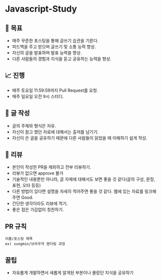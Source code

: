 # Javascript-Study

## 📝 목표
- 매주 꾸준한 포스팅을 통해 글쓰기 습관을 기른다.
- 피드백을 주고 받으며 글쓰기 및 소통 능력 향상.
- 자신의 글을 발표하며 발표 능력을 향상.
- 다른 사람들의 경험과 지식을 듣고 공유하는 능력을 향상.

## 📈 진행
- 매주 토요일 11:59:59까지 Pull Request를 요청.
- 매주 일요일 오전 9시 스터디.

## 📝 글 작성
- 글의 주제와 형식은 자유.
- 자신이 참고 했던 자료에 대해서는 출저를 남기기.
- 자신이 쓴 글을 공유하기 때문에 다른 사람들이 읽었을 때 이해하기 쉽게 작성.

## 📝 리뷰
- 본인이 작성한 PR을 제외하고 전부 리뷰하기.
- 리뷰가 없으면 approve 불가
- 기술적인 내용뿐만 아니라, 글 자체에 대해서도 보면 좋을 것 같다(글의 구성, 문장, 표현, 오타 등등)
- 다른 방법이 있다면 설명을 자세히 적어주면 좋을 것 같다. 웹에 있는 자료를 링크해주면 Good.
- 간단한 생각이라도 리뷰에 적기.
- 좋은 점은 가감없이 칭찬하기.


## PR 규칙
```
이름/포스팅 제목
ex) sungmin/브라우저 렌더링 과정
```

## 꿀팁
- 자유롭게 개발하면서 새롭게 알게된 부분이나 몰랐던 지식을 공유하기